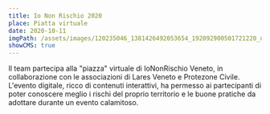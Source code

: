 ```yaml
---
title: Io Non Rischio 2020
place: Piatta virtuale
date: 2020-10-11
imgPath: /assets/images/120235046_1381426492053654_192092900501721220_o.png
showCMS: true
---
```

<!--StartFragment-->

Il team partecipa alla "piazza" virtuale di IoNonRischio Veneto, in collaborazione con le associazioni di Lares Veneto e Protezone Civile. L'evento digitale, ricco di contenuti interattivi, ha permesso ai partecipanti di poter conoscere meglio i rischi del proprio territorio e le buone pratiche da adottare durante un evento calamitoso.

<!--EndFragment-->